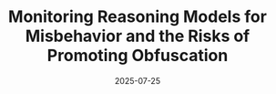 ---
layout: page
title: "Monitoring Reasoning Models for Misbehavior and the Risks of Promoting Obfuscation"
presenter:
  - Minzhu Tu
date: 2025-07-25
tldr: 监控推理模型的不当行为及强化学习中隐蔽奖励作弊的风险
slides_link: /assets/pdf/cot-monitor.pdf
blog_link: https://mp.weixin.qq.com/s/CQ49tQ5eUjfXpwICK58-0w
---